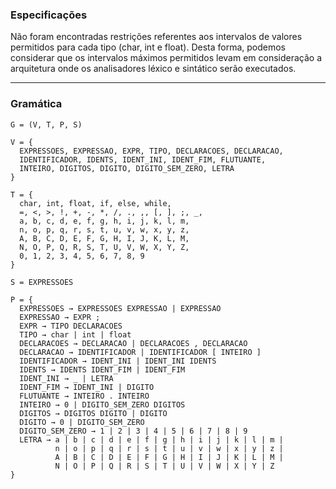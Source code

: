 ### Especificações

Não foram encontradas restrições referentes aos intervalos de valores permitidos para cada tipo (char, int e float). Desta forma, podemos considerar que os intervalos máximos permitidos levam em consideração a arquitetura onde os analisadores léxico e sintático serão executados.

---

### Gramática

```
G = (V, T, P, S)

V = {
  EXPRESSOES, EXPRESSAO, EXPR, TIPO, DECLARACOES, DECLARACAO,
  IDENTIFICADOR, IDENTS, IDENT_INI, IDENT_FIM, FLUTUANTE,
  INTEIRO, DIGITOS, DIGITO, DIGITO_SEM_ZERO, LETRA
}

T = {
  char, int, float, if, else, while,
  =, <, >, !, +, -, *, /, ., ,, [, ], ;, _,
  a, b, c, d, e, f, g, h, i, j, k, l, m,
  n, o, p, q, r, s, t, u, v, w, x, y, z,
  A, B, C, D, E, F, G, H, I, J, K, L, M,
  N, O, P, Q, R, S, T, U, V, W, X, Y, Z,
  0, 1, 2, 3, 4, 5, 6, 7, 8, 9
}

S = EXPRESSOES

P = {
  EXPRESSOES → EXPRESSOES EXPRESSAO | EXPRESSAO
  EXPRESSAO → EXPR ;
  EXPR → TIPO DECLARACOES
  TIPO → char | int | float
  DECLARACOES → DECLARACAO | DECLARACOES , DECLARACAO
  DECLARACAO → IDENTIFICADOR | IDENTIFICADOR [ INTEIRO ]
  IDENTIFICADOR → IDENT_INI | IDENT_INI IDENTS
  IDENTS → IDENTS IDENT_FIM | IDENT_FIM
  IDENT_INI → _ | LETRA
  IDENT_FIM → IDENT_INI | DIGITO
  FLUTUANTE → INTEIRO . INTEIRO
  INTEIRO → 0 | DIGITO_SEM_ZERO DIGITOS
  DIGITOS → DIGITOS DIGITO | DIGITO
  DIGITO → 0 | DIGITO_SEM_ZERO
  DIGITO_SEM_ZERO → 1 | 2 | 3 | 4 | 5 | 6 | 7 | 8 | 9
  LETRA → a | b | c | d | e | f | g | h | i | j | k | l | m |
          n | o | p | q | r | s | t | u | v | w | x | y | z |
          A | B | C | D | E | F | G | H | I | J | K | L | M |
          N | O | P | Q | R | S | T | U | V | W | X | Y | Z
}
```